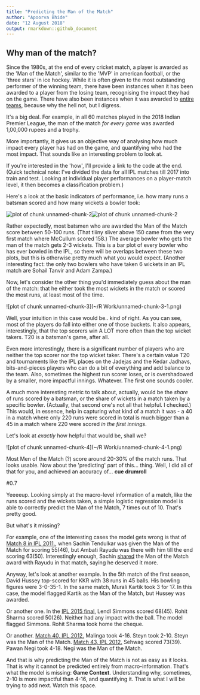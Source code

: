 ```yaml
---
title: "Predicting the Man of the Match"
author: "Apoorva Bhide"
date: "12 August 2018"
output: rmarkdown::github_document
---
```




## Why man of the match?

Since the 1980s, at the end of every cricket match, a player is awarded as the 'Man of the Match', similar to the 'MVP' in american football, or the 'three stars' in ice hockey. While it is often given to the most outstanding performer of the winning team, there have been instances when it has been awarded to a player from the losing team, recognising the impact they had on the game. There have also been instances when it was awarded to [entire teams](http://www.espncricinfo.com/wisdenalmanack/content/story/151262.html), because why the hell not, but I digress. 

It's a big deal. For example, in all 60 matches played in the 2018 Indian Premier League, the man of the match *for every game* was awarded 1,00,000 rupees and a trophy.

More importantly, it gives us an objective way of analysing how much impact every player has had on the game, and quantifying who had the most impact. That sounds like an interesting problem to look at.

If you're interested in the 'how', I'll provide a link to the code at the end.
(Quick technical note: I've divided the data for all IPL matches till 2017 into train and test. Looking at individual player performances on a player-match level, it then becomes a classification problem.)



Here's a look at the basic indicators of performance, i.e. how many runs a batsman scored and how many wickets a bowler took:

![plot of chunk unnamed-chunk-2]( ipl_man_of_the_match/unnamed-chunk-2-1.png)![plot of chunk unnamed-chunk-2]( ipl_man_of_the_match/unnamed-chunk-2-2.png )

Rather expectedly, most batsmen who are awarded the Man of the Match score between 50-100 runs. (That tiiiny sliver above 150 came from the very first match where McCullum scored 158.) The average bowler who gets the man of the match gets 2-3 wickets. This is a bar plot of every bowler who has ever bowled in the IPL, so there will be overlaps between these two plots, but this is otherwise pretty much what you would expect. (Another interesting fact: the only two bowlers who have taken 6 wickets in an IPL match are Sohail Tanvir and Adam Zampa.) 

Now, let's consider the other thing you'd immediately guess about the man of the match: that he either took the most wickets in the match or scored the most runs, at least most of the time.

![plot of chunk unnamed-chunk-3](~/R Work/unnamed-chunk-3-1.png)


Well, your intuition in this case would be.. kind of right. As you can see, most of the players do fall into either one of those buckets. It also appears, interestingly, that the top scorers win A LOT more often than the top wicket takers. T20 is a batsman's game, after all.

Even more interestingly, there is a significant number of players who are neither the top scorer nor the top wicket taker. There's a certain value T20 and tournaments like the IPL places on the Jadejas and the Kedar Jadhavs, bits-and-pieces players who can do a bit of everything and add balance to the team. Also, sometimes the highest run scorer loses, or is overshadowed by a smaller, more impactful innings. Whatever. The first one sounds cooler.

A much more interesting metric to talk about, actually, would be the *share* of runs scored by a batsman, or the share of wickets in a match taken by a specific bowler. (Actually, that second one's not all that helpful. I checked.) This would, in essence, help in capturing what kind of a match it was - a 40 in a match where only 220 runs were scored in total is much bigger than a 45 in a match where 220 were scored *in the first innings*.

Let's look at *exactly* how helpful that would be, shall we?

![plot of chunk unnamed-chunk-4](~/R Work/unnamed-chunk-4-1.png)

Most Men of the Match (?) score around 20-30% of the match runs. That looks usable.
Now about the 'predicting' part of this... thing.
Well, I did all of that for you, and achieved an accuracy of... **cue drumroll**

#0.7

Yeeeeup. Looking simply at the macro-level information of a match, like the runs scored and the wickets taken, a simple logistic regression model is able to correctly predict the Man of the Match, 7 times out of 10. That's pretty good. 

But what's it missing?

For example, one of the interesting cases the model gets wrong is that of [Match 8 in IPL 2011.](http://www.espncricinfo.com/series/8048/scorecard/501205/royal-challengers-bangalore-vs-mumbai-indians-8th-match-indian-premier-league-2011), when Sachin Tendulkar was given the Man of the Match for scoring 55(46), but Ambati Rayudu was there with him till the end scoring 63(50). Interestingly enough, Sachin [shared](http://www.dnaindia.com/sports/report-ipl-4-sachin-tendulkar-shares-his-man-of-the-match-award-with-ambati-rayudu-1531467) the Man of the Match award with Rayudu in that match, saying he deserved it more.

Anyway, let's look at another example. In the 5th match of the first season, David Hussey top-scored for KKR with 38 runs in 45 balls. His bowling figures were 3-0-35-1. In the same match, Murali Kartik took 3 for 17. In this case, the model flagged Kartik as the Man of the Match, but Hussey was awarded.

Or another one. In the [IPL 2015 final](http://www.espncricinfo.com/series/8048/scorecard/829823/mumbai-indians-vs-chennai-super-kings-final-pepsi-indian-premier-league-2015), Lendl Simmons scored 68(45). Rohit Sharma scored 50(26). Neither had any impact with the ball. The model flagged Simmons. Rohit Sharma took home the cheque.

Or another. [Match 40, IPL 2012.](http://www.espncricinfo.com/series/8048/scorecard/548346/mumbai-indians-vs-deccan-chargers-40th-match-indian-premier-league-2012) Malinga took 4-16. Steyn took 2-10. Steyn was the Man of the Match. [Match 43, IPL 2012.](http://www.espncricinfo.com/series/8048/scorecard/548349/rajasthan-royals-vs-delhi-daredevils-43rd-match-indian-premier-league-2012) Sehwag scored 73(39). Pawan Negi took 4-18. Negi was the Man of the Match.

And that is why predicting the Man of the Match is not as easy as it looks. That is why it cannot be predicted entirely from macro-information.
That's what the model is missing: 
**Game Context**. 
Understanding why, sometimes, 2-10 is more impactful than 4-16, and quantifying it.
That is what I will be trying to add next. Watch this space.
